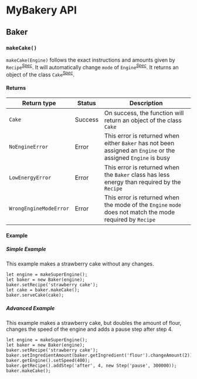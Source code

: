 # MyBakery API

## Baker

### `makeCake()`

`makeCake(Engine)` follows the exact instructions and amounts given by `Recipe`<sup><cite>[Spec][1]</cite></sup>. It will automatically change `mode` 
of `Engine`<sup><cite>[Spec][1]</cite></sup>. It returns an object of the class `Cake`<sup><cite>[Spec][1]</cite></sup>.

#### Returns

|Return type | Status | Description |
|---------|--------|-------------|
|`Cake`| Success | On success, the function will return an object of the class `Cake` |
|`NoEngineError`| Error | This error is returned when either `Baker` has not been assigned an `Engine` or the assigned `Engine` is busy|
|`LowEnergyError` |Error | This error is returned when the `Baker` class has less energy than required by the `Recipe`
|`WrongEngineModeError`| Error| This error is returned when the mode of the `Engine` `mode` does not match the mode required by `Recipe` | 


#### Example

##### Simple Example
This example makes a strawberry cake without any changes.
```
let engine = makeSuperEngine();
let baker = new Baker(engine);
baker.setRecipe('strawberry cake');
let cake = baker.makeCake();
baker.serveCake(cake);
```
##### Advanced Example
This example makes a strawberry cake, but doubles the amount of flour, changes the speed of the engine 
and adds a pause step after step 4.
```
let engine = makeSuperEngine();
let baker = new Baker(engine);
baker.setRecipe('strawberry cake');
baker.setIngredientAmount(baker.getIngredient('flour').changeAmount(2));
baker.getEngine().setSpeed(400);
baker.getRecipe().addStep('after', 4, new Step('pause', 300000));
baker.makeCake();
```


[1]: #